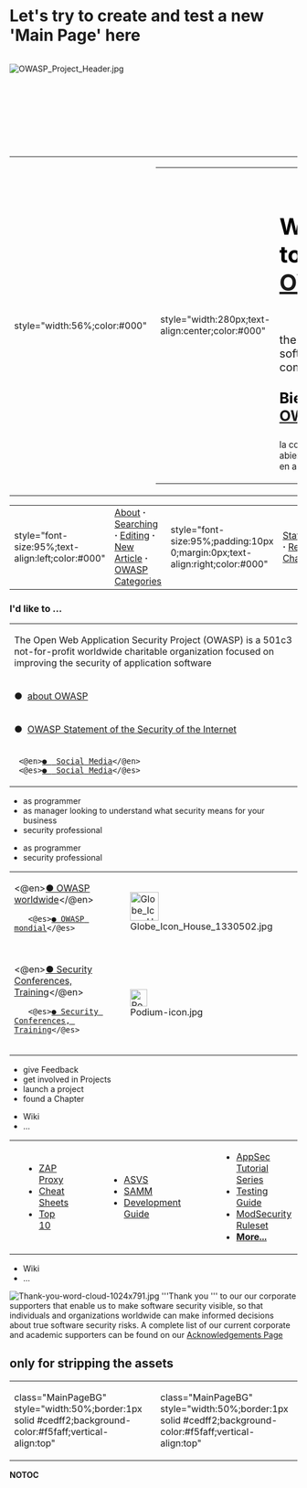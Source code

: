 # Let's try to create and test a new 'Main Page' here

<div style="width:100%;height:160px;border:0,margin:0;overflow: hidden;">

![OWASP_Project_Header.jpg](OWASP_Project_Header.jpg
"OWASP_Project_Header.jpg")

</div>

<div style="font-size:7pt;">

<div align="center">

</div>

</div>

<table>
<tbody>
<tr class="odd">
<td><p>style="width:56%;color:#000"</p></td>
<td><table>
<tbody>
<tr class="odd">
<td><p>style="width:280px;text-align:center;color:#000"</p></td>
<td><p><br />
<IfLanguage Is="en"></p>
<div style="font-size:250%;border:none;margin: 0;color:#000">
<p><strong>Welcome to <a href="About_The_Open_Web_Application_Security_Project" title="wikilink">OWASP</a></strong></p>
</div>
<div style="top:+0.2em;font-size: 124%">
<p><br />
the free and open software security community</p>
</div>
<p></IfLanguage> <IfLanguage Is="es"></p>
<div style="font-size:162%;border:none;margin: 0;color:#000">
<p><strong>Bienvenido a <a href="About_The_Open_Web_Application_Security_Project/es" title="wikilink">OWASP</a></strong></p>
</div>
<div style="top:+0.2em;font-size: 95%">
<p>la comunidad libre y abierta sobre seguridad en aplicaciones</p>
</div>
<p></IfLanguage></p></td>
</tr>
</tbody>
</table></td>
<td><figure>
<img src="My_recent_documents.gif" title="My_recent_documents.gif" alt="My_recent_documents.gif" /><figcaption>My_recent_documents.gif</figcaption>
</figure>
<center>
<h5>
<p><IfLanguage></p>
<p><code> &lt;@en&gt;</code><a href=":Category:OWASP_Newsletter" title="wikilink"><code>News</code></a><code>&lt;/@en&gt;</code><br />
<code> &lt;@es&gt;</code><a href=":Category:OWASP_News" title="wikilink"><code>Periódicos</code></a><code>&lt;/@es&gt;</code><br />
<code> </code></IfLanguage></p>
</h5>
</center></td>
<td><div style="margin:0;border:0px;text-align:left;color:#000;padding:0.2em 0.4em;">
</div></td>
</tr>
</tbody>
</table>

<center>

|                                                   |                                                                                                                                                                                                                                                                 |                                                                              |                                                                                                                                                      |
| ------------------------------------------------- | --------------------------------------------------------------------------------------------------------------------------------------------------------------------------------------------------------------------------------------------------------------- | ---------------------------------------------------------------------------- | ---------------------------------------------------------------------------------------------------------------------------------------------------- |
| style="font-size:95%;text-align:left;color:\#000" | [About](About_The_Open_Web_Application_Security_Project "wikilink") **·** [Searching](Searching "wikilink") **·** [Editing](Tutorial "wikilink") **·** [New Article](How_to_add_a_new_article "wikilink") **·** [OWASP Categories](OWASP_Categories "wikilink") | style="font-size:95%;padding:10px 0;margin:0px;text-align:right;color:\#000" | [Statistics](Special:Statistics "wikilink") **·** [Recent Changes](https://www.owasp.org/index.php?title=Special:Recentchanges&limit=100&hidebots=0) |

</center>

<h3>

I'd like to ...

</h3>

<table>
<tbody>
<tr class="odd">
<td><p>The Open Web Application Security Project (OWASP) is a 501c3 not-for-profit worldwide charitable organization focused on improving the security of application software</p></td>
</tr>
<tr class="even">
<td><p>●  <a href="about_OWASP" title="wikilink">about OWASP</a></p></td>
</tr>
<tr class="odd">
<td><p>●  <a href="OWASP_Statement_on_the_Security_of_the_Internet_2014" title="wikilink">OWASP Statement of the Security of the Internet</a></p></td>
</tr>
<tr class="even">
<td><p><IfLanguage></p>
<p><code> &lt;@en&gt;</code><a href="https://www.owasp.org/index.php/Social_Media"><code>● </code><code> </code><code>Social</code><code> </code><code>Media</code></a><code>&lt;/@en&gt;</code><br />
<code> &lt;@es&gt;</code><a href="https://www.owasp.org/index.php/Social_Media"><code>● </code><code> </code><code>Social</code><code> </code><code>Media</code></a><code>&lt;/@es&gt;</code></p>
<p></IfLanguage></p></td>
</tr>
</tbody>
</table>

  - as programmer
  - as manager looking to understand what security means for your
    business
  - security professional

<!-- end list -->

  - as programmer
  - security professional

<table>
<tbody>
<tr class="odd">
<td><p><IfLanguage>&lt;@en&gt;<a href="https://www.owasp.org/index.php/Category:OWASP_Chapter#Joining_your_local_chapter">● OWASP worldwide</a>&lt;/@en&gt;</p>
<p><code>   &lt;@es&gt;</code><a href="https://www.owasp.org/index.php/Category:OWASP_Chapter#Joining_your_local_chapter"><code>● OWASP</code><code> </code><code>mondial</code></a><code>&lt;/@es&gt;</code><br />
<code> </code></IfLanguage></p></td>
<td><figure>
<img src="Globe_Icon_House_1330502.jpg" title="Globe_Icon_House_1330502.jpg" alt="Globe_Icon_House_1330502.jpg" width="50" /><figcaption>Globe_Icon_House_1330502.jpg</figcaption>
</figure></td>
</tr>
<tr class="even">
<td><p><IfLanguage>&lt;@en&gt;<a href="https://www.owasp.org/index.php/Category:OWASP_AppSec_Conference">● Security Conferences, Training</a>&lt;/@en&gt;</p>
<p><code>   &lt;@es&gt;</code><a href="https://www.owasp.org/index.php/Category:OWASP_AppSec_Conference"><code>● Security</code><code> </code><code>Conferences,</code><code> </code><code>Training</code></a><code>&lt;/@es&gt;</code><br />
<code> </code></IfLanguage></p></td>
<td><figure>
<img src="Podium-icon.jpg" title="Podium-icon.jpg" alt="Podium-icon.jpg" width="30" /><figcaption>Podium-icon.jpg</figcaption>
</figure></td>
</tr>
</tbody>
</table>

  - give Feedback
  - get involved in Projects
  - launch a project
  - found a Chapter

<!-- end list -->

  - Wiki
  - ...

<table>
<tbody>
<tr class="odd">
<td></td>
<td><ul>
<li><a href="https://www.owasp.org/index.php/OWASP_Zed_Attack_Proxy_Project">ZAP Proxy</a></li>
<li><a href="https://www.owasp.org/index.php/Cheat_Sheets">Cheat Sheets</a></li>
<li><a href=":Category:OWASP_Top_Ten_Project" title="wikilink">Top 10</a></li>
</ul></td>
<td></td>
<td><p> </p></td>
<td></td>
<td><ul>
<li><a href=":Category:OWASP_Application_Security_Verification_Standard_Project" title="wikilink">ASVS</a></li>
<li><a href=":Category:Software_Assurance_Maturity_Model" title="wikilink">SAMM</a></li>
<li><a href=":Category:OWASP_Guide_Project" title="wikilink">Development Guide</a></li>
</ul></td>
<td></td>
<td><p> </p></td>
<td></td>
<td><ul>
<li><a href="https://www.owasp.org/index.php/OWASP_Appsec_Tutorial_Series">AppSec Tutorial Series</a></li>
<li><a href=":Category:OWASP_Testing_Project" title="wikilink">Testing Guide</a></li>
<li><a href="https://www.owasp.org/index.php/Category:OWASP_ModSecurity_Core_Rule_Set_Project">ModSecurity Ruleset</a></li>
<li><strong><a href=":Category:OWASP_Project" title="wikilink">More...</a></strong></li>
</ul></td>
</tr>
</tbody>
</table>

<center>

</center>

  - Wiki
  - ...

![Thank-you-word-cloud-1024x791.jpg](Thank-you-word-cloud-1024x791.jpg
"Thank-you-word-cloud-1024x791.jpg") '''Thank you ''' to our our
corporate supporters that enable us to make software security visible,
so that individuals and organizations worldwide can make informed
decisions about true software security risks. A complete list of our
current corporate and academic supporters can be found on our
[Acknowledgements
Page](https://www.owasp.org/index.php/Acknowledgements)

## only for stripping the assets

<table>
<tbody>
<tr class="odd">
<td><p>class="MainPageBG" style="width:50%;border:1px solid #cedff2;background-color:#f5faff;vertical-align:top"</p></td>
<td></td>
<td><p>class="MainPageBG" style="width:50%;border:1px solid #cedff2;background-color:#f5faff;vertical-align:top"</p></td>
<td></td>
</tr>
</tbody>
</table>

__NOTOC__